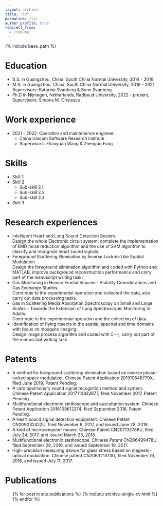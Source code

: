 ```yaml
---
layout: archive
title: "CV"
permalink: /cv/
author_profile: true
redirect_from:
  - /resume
---
```


{% include base_path %}

Education
======
* B.S. in Guangzhou, China, South China Normal University, 2014 - 2018
* M.S. in Guangzhou, China, South China Normal University, 2018 - 2021, Supervisors: Katarina Svanberg & Sune Svanberg
* Ph.D in Nijmegen, Netherlands, Radboud University, 2022 - present, Supervisors: Simona M. Cristescu

Work experience
======
* 2021 - 2022: Operation and maintenance engineer
  * China Unicom Software Research Institute
  * Supervisors: Zhaoyuan Wang & Zhenguo Fang
  
Skills
======
* Skill 1
* Skill 2
  * Sub-skill 2.1
  * Sub-skill 2.2
  * Sub-skill 2.3
* Skill 3

Research experiences
======
* Intelligent Heart and Lung Sound Detection System.   
  Design the whole Electronic circuit system, complete the implementation of EMD noise reduction algorithm and the use of SVM algorithm to classify and recognize heart   sound signals.
* Foreground Scattering Elimination by Inverse Lock-in-Like Spatial Modulation.  
  Design the foreground elimination algorithm and coded with Python and MATLAB, improve background reconstruction performance and carry part of the manuscript writing   task.
* Gas Monitoring in Human Frontal Sinuses - Stability Considerations and Gas Exchange Studies.  
  Contribute to the experimental operation and collected the data, also carry out data processing tasks.
* Gas in Scattering Media Absorption Spectroscopy on Small and Large Scales - Towards the Extension of Lung Spectroscopic Monitoring to Adults.  
  Contribute to the experimental operation and the collecting of data.
* Identification of flying insects in the spatial, spectral and time domains with focus on mosquito imaging.  
  Design image process algorithm and coded with C++, carry out part of the manuscript writing task.

Patents
======
* A method for foreground scattering elimination based on inverse phase-locked space modulation. Chinese Patent Application 201910546779X, filed June 2019, Patent Pending.
* A cardiopulmonary sound signal recognition method and system. Chinese Patent Application 2017110932877, filed November 2017, Patent Pending.
* Multifunctional electronic stethoscope and auscultation system. Chinese Patent Application 2016108612274, filed September 2016, Patent Pending.
* A Heart sound signal detection equipment. Chinese Patent CN209032422U, filed November 8, 2017, and issued June 28, 2019.
* A kind of microcomputer mouse. Chinese Patent CN207133788U, filed July 24, 2017, and issued March 23, 2018.
* Multifunctional electronic stethoscope. Chinese Patent CN206499478U, filed September 28, 2016, and issued September 19, 2017.
* High-precision measuring device for glass stress based on magneto-optical modulation. Chinese patent CN206321370U, filed November 16, 2016, and issued July 11, 2017.

Publications
======
  <ul>{% for post in site.publications %}
    {% include archive-single-cv.html %}
  {% endfor %}</ul>
  
